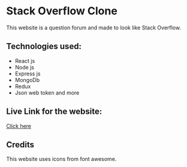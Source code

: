# Stack Overflow Clone

This website is a question forum and made to look like Stack Overflow.

## Technologies used:

* React js
* Node js
* Express js
* MongoDb
* Redux
* Json web token and more

## Live Link for the website:
[Click here](https://stackoverflow-clone-main.netlify.app/)

## Credits
This website uses icons from font awesome.
